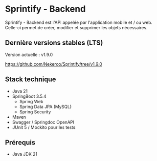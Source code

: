 # Sprintify - Backend

Sprintify - Backend est l'API appelée par l'application mobile et / ou web. 
Celle-ci permet de créer, modifier et supprimer les objets nécessaires.

## Dernière versions stables (LTS)

Version actuelle : v1.9.0

https://github.com/Nekeroo/Sprintify/tree/v1.9.0

## Stack technique

* Java 21
* SpringBoot 3.5.4
  * Spring Web
  * Spring Data JPA (MySQL)
  * Spring Security
* Maven 
* Swagger / Springdoc OpenAPI
* JUnit 5 / Mockito pour les tests

## Prérequis

* Java JDK 21